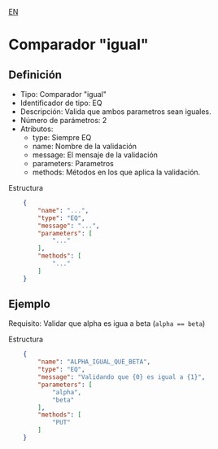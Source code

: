 [EN](EQ.md)
# Comparador "igual"

## Definición
* Tipo: Comparador "igual"
* Identificador de tipo: EQ
* Descripción: Valida que ambos parametros sean iguales.
* Número de parámetros: 2
* Atributos:
  * type: Siempre EQ
  * name: Nombre de la validación
  * message: El mensaje de la validación
  * parameters: Parametros
  * methods: Métodos en los que aplica la validación.

Estructura
```json
	{
		"name": "...",
		"type": "EQ",
		"message": "...",
		"parameters": [
			"..."
		],
		"methods": [
			"..."
		]
	}
```
## Ejemplo

Requisito: Validar que alpha es igua a beta (`alpha == beta`)

Estructura
```json
	{
		"name": "ALPHA_IGUAL_QUE_BETA",
		"type": "EQ",
		"message": "Validando que {0} es igual a {1}",
		"parameters": [
			"alpha",
			"beta"
		],
		"methods": [
			"PUT"
		]
	}
```
